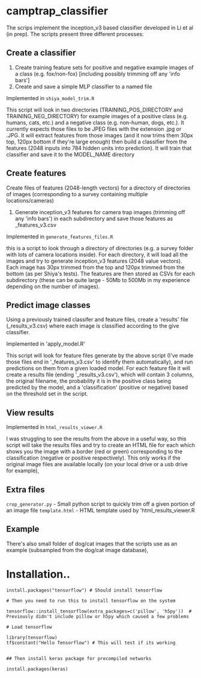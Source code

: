 # camptrap_classifier

The scrips implement the inception_v3 based classifier developed in Li et al (in prep). The scripts present three different processes:

## Create a classifier

1) Create training feature sets for positive and negative example images of a class (e.g. fox/non-fox) [including possibly trimming off any 'info bars']
2) Create and save a simple MLP classifier to a named file

Implemented in `shiya_model_trim.R`

This script will look in two directories (TRAINING_POS_DIRECTORY and TRAINING_NEG_DIRECTORY) for example images of a positive class (e.g. humans, cats, etc.) and a negative class (e.g. non-human, dogs, etc.). It currently expects those files to be JPEG files with the extension .jpg or .JPG.
It will extract features from those images (and it now trims them 30px top, 120px bottom if they're large enough) then build a classifier from the features (2048 inputs into 784 hidden units into prediction). It will train that classifier and save it to the MODEL_NAME directory

## Create features

Create files of features (2048-length vectors) for a directory of directories of images (corresponding to a survey containing multiple locations/cameras)

1) Generate inception_v3 features for camera trap images (trimming off any 'info bars') in each subdirectory and save those features as <foldername>_features_v3.csv

Implemented in `generate_features_files.R`

this is a script to look through a directory of directories (e.g. a survey folder with lots of camera locations inside). For each directory, it will load all the images and try to generate inception_v3 features (2048 value vectors). Each image has 30px trimmed from the top and 120px trimmed from the bottom (as per Shiya's tests). The features are then stored as CSVs for each subdirectory (these can be quite large - 50Mb to 500Mb in my experience depending on the number of images).

## Predict image classes

Using a previously trained classifer and feature files, create a 'results' file (<foldername>_results_v3.csv) where each image is classified according to the give classifier.

Implemented in 'apply_model.R'

This script will look for feature files generate by the above script (I've made those files end in '_features_v3.csv' to identify them automatically), and run predictions on them from a given loaded model. For each feature file it will create a results file (ending '​_results_v3.csv'), which will contain 3 columns, the original filename, the probability it is in the positive class being predicted by the model, and a 'classification' (positive or negative) based on the threshold set in the script.

## View results

Implemented in `html_results_viewer.R`

I was struggling to see the results from the above in a useful way, so this script will take the results files and try to create an HTML file for each which shows you the image with a border (red or green) corresponding to the classification (negative or positive respectively). This only works if the original image files are available locally (on your local drive or a usb drive for example),

## Extra files

`crop_generator.py` - Small python script to quickly trim off a given portion of an image file
`template.html` - HTML template used by 'html_results_viewer.R

## Example

There's also small folder of dog/cat images that the scripts use as an example (subsampled from the dog/cat image database), 

# Installation.. 

```
install.packages("tensorflow") # Should install tensorflow

# Then you need to run this to install tensorflow on the system

tensorflow::install_tensorflow(extra_packages=c('pillow', 'h5py'))  # Previously didn't include pillow or h5py which caused a few problems

# Load tensorflow

library(tensorflow)
tf$constant("Hello Tensorflow") # This will test if its working


## Then install keras package for precompiled networks

install.packages(keras)
```

